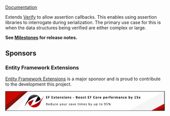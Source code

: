 [Documentation](https://github.com/VerifyTests/Verify.Assertions)

Extends [Verify](https://github.com/VerifyTests/Verify) to allow assertion callbacks. This enables using assertion libraries to interrogate during serialization. The primary use case for this is when the data structures being verified are either complex or large.<!-- singleLineInclude: intro. path: /docs/intro.include.md -->

**See [Milestones](https://github.com/VerifyTests/Verify.Assertions/milestones?state=closed) for release notes.**


## Sponsors


### Entity Framework Extensions<!-- include: zzz. path: /docs/zzz.include.md -->

[Entity Framework Extensions](https://entityframework-extensions.net/?utm_source=simoncropp&utm_medium=Verify.Assertions) is a major sponsor and is proud to contribute to the development this project.

[![Entity Framework Extensions](https://raw.githubusercontent.com/VerifyTests/Verify.Assertions/refs/heads/main/docs/zzz.png)](https://entityframework-extensions.net/?utm_source=simoncropp&utm_medium=Verify.Assertions)<!-- endInclude -->
